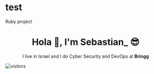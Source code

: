 # test
Ruby project

<h1 align='center'> Hola 👋, I'm Sebastian_ 😎 </h1>

<p align='center'>
  I live in Israel and I do Cyber Security and DevOps at <b>Bringg</b> 
</p>

![visitors](https://visitor-badge.glitch.me/badge?page_id=ssejzer)
